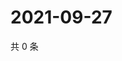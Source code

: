 # 2021-09-27

共 0 条

<!-- BEGIN WEIBO -->
<!-- 最后更新时间 Mon Sep 27 2021 18:09:13 GMT+0800 (China Standard Time) -->

<!-- END WEIBO -->
